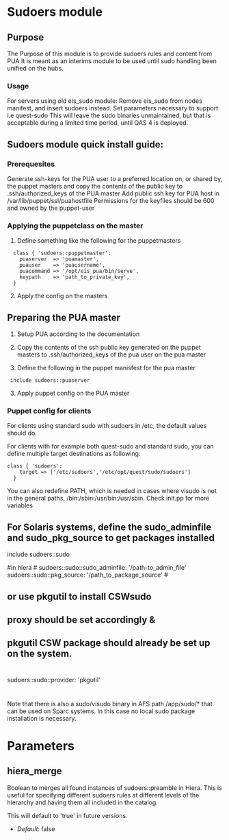 # Sudoers module
## Purpose
The Purpose of this module is to provide sudoers rules and content from PUA
It is meant as an interims module to be used until sudo handling been
unified on the hubs.
### Usage
For servers using old eis_sudo module: Remove eis_sudo from nodes manifest, and insert sudoers instead. Set parameters necessary to support i.e quest-sudo
This will leave the sudo binaries unmaintained, but that is acceptable
during a limited time period, until QAS  4 is deployed.

## Sudoers module quick install guide:
### Prerequesites
Generate ssh-keys for the PUA user to a preferred location on, or shared by, the puppet masters and copy the contents of the public key to .ssh/authorized_keys of the PUA master
Add public ssh key for PUA host in /var/lib/puppet/ssl/puahostfile
Permissions for the keyfiles should be 600 and owned by the puppet-user
### Applying the puppetclass on the master

1. Define something like the following for the puppetmasters

```
  class { 'sudoers::puppetmaster':
    puaserver  => 'puamaster',
    puauser    => 'puausername',
    puacommand => '/opt/eis_pua/bin/serve',
    keypath    => 'path_to_private_key',
  }
```

2. Apply the config on the masters

## Preparing the PUA master
1. Setup PUA according to the documentation

1. Copy the contents of the ssh public key generated on the puppet masters to .ssh/authorized_keys of the pua user on the pua master
2. Define the following in the puppet manisfest for the pua master
```
 include sudoers::puaserver
```
3. Apply puppet config on the PUA master

### Puppet config for clients

For clients using standard sudo with sudoers in /etc, the default values should do.

For clients with for example both quest-sudo and standard sudo, you can define multiple target destinations as following:
```
class { 'sudoers':
    target => ['/etc/sudoers','/etc/opt/quest/sudo/sudoers']
  }
```

You can also redefine PATH, which is needed in cases where visudo is not in the general paths, /bin:/sbin:/usr/bin:/usr/sbin. Check init.pp for more variables

## For Solaris systems, define the sudo_adminfile and sudo_pkg_source to get packages installed

include sudoers::sudo

#in hiera
#<source>
sudoers::sudo::sudo_adminfile: '/path-to_admin_file'
sudoers::sudo::pkg_source: '/path_to_package_source'
#<source/>

## or use pkgutil to install CSWsudo
## proxy should be set accordingly &
## pkgutil CSW package should already be set up on the system.
# <provider>
sudoers::sudo::provider: 'pkgutil'
# </provider>

Note that there is also a sudo/visudo binary in AFS path /app/sudo/* that can be used on Sparc systems.
In this case no local sudo package installation is necessary.

# Parameters #

hiera_merge
-----------
Boolean to merges all found instances of sudoers::preamble in Hiera. This is useful for specifying
different sudoers rules at different levels of the hierarchy and having them all included in the catalog.

This will default to 'true' in future versions.

- *Default*: false
